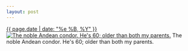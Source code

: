 ```yaml
---
layout: post
---
```


<p>
  <time><a href="/214">{{ page.date | date: "%e %B, %Y" }}</a></time>
  <a href="/214"><img src="{{ site.assets_url }}/214-640.jpg" srcset="{{ site.assets_url }}/214-1280.jpg 1280w, {{ site.assets_url }}/214-960.jpg 960w, {{ site.assets_url }}/214-640.jpg 640w, {{ site.assets_url }}/214-320.jpg 320w" sizes="(min-width: 700px) 50vw, calc(100vw - 2rem)" alt="The noble Andean condor. He&#x27;s 60; older than both my parents." /></a>
  <span>The noble Andean condor. He&#x27;s 60; older than both my parents.</span>
</p>
